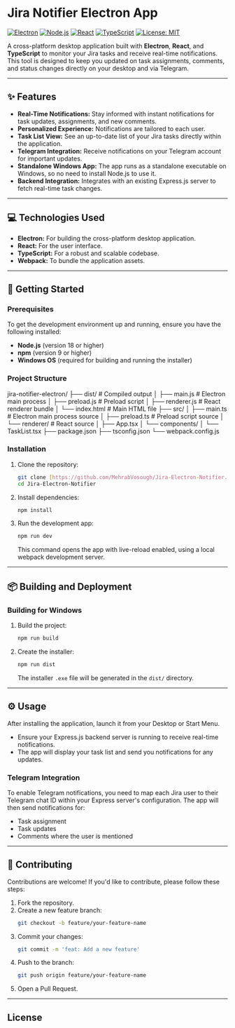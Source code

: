 # Jira Notifier Electron App

[![Electron](https://img.shields.io/badge/Electron-v26.2.1-blue?logo=electron)](https://www.electronjs.org/)
[![Node.js](https://img.shields.io/badge/Node.js-v18-green?logo=node.js)](https://nodejs.org/)
[![React](https://img.shields.io/badge/React-v18.2.0-blue?logo=react)](https://reactjs.org/)
[![TypeScript](https://img.shields.io/badge/TypeScript-v5.2.2-blue?logo=typescript)](https://www.typescriptlang.org/)
[![License: MIT](https://img.shields.io/badge/License-MIT-yellow.svg)](https://opensource.org/licenses/MIT)

A cross-platform desktop application built with **Electron**, **React**, and **TypeScript** to monitor your Jira tasks and receive real-time notifications. This tool is designed to keep you updated on task assignments, comments, and status changes directly on your desktop and via Telegram.

---

## ✨ Features

- **Real-Time Notifications:** Stay informed with instant notifications for task updates, assignments, and new comments.
- **Personalized Experience:** Notifications are tailored to each user.
- **Task List View:** See an up-to-date list of your Jira tasks directly within the application.
- **Telegram Integration:** Receive notifications on your Telegram account for important updates.
- **Standalone Windows App:** The app runs as a standalone executable on Windows, so no need to install Node.js to use it.
- **Backend Integration:** Integrates with an existing Express.js server to fetch real-time task changes.

---

## 💻 Technologies Used

- **Electron:** For building the cross-platform desktop application.
- **React:** For the user interface.
- **TypeScript:** For a robust and scalable codebase.
- **Webpack:** To bundle the application assets.

---

## 🚀 Getting Started

### Prerequisites

To get the development environment up and running, ensure you have the following installed:

- **Node.js** (version 18 or higher)
- **npm** (version 9 or higher)
- **Windows OS** (required for building and running the installer)

### Project Structure
jira-notifier-electron/
├── dist/                 # Compiled output
│   ├── main.js           # Electron main process
│   ├── preload.js        # Preload script
│   ├── renderer.js       # React renderer bundle
│   └── index.html        # Main HTML file
├── src/
│   ├── main.ts           # Electron main process source
│   ├── preload.ts        # Preload script source
│   └── renderer/         # React source
│       ├── App.tsx
│       └── components/
│           └── TaskList.tsx
├── package.json
├── tsconfig.json
└── webpack.config.js

### Installation

1.  Clone the repository:
    ```bash
    git clone [https://github.com/MehrabVosough/Jira-Electron-Notifier.git](https://github.com/MehrabVosough/Jira-Electron-Notifier.git)
    cd Jira-Electron-Notifier
    ```
2.  Install dependencies:
    ```bash
    npm install
    ```
3.  Run the development app:
    ```bash
    npm run dev
    ```
    This command opens the app with live-reload enabled, using a local webpack development server.

---

## 📦 Building and Deployment

### Building for Windows

1.  Build the project:
    ```bash
    npm run build
    ```
2.  Create the installer:
    ```bash
    npm run dist
    ```
    The installer `.exe` file will be generated in the `dist/` directory.

---

## ⚙️ Usage

After installing the application, launch it from your Desktop or Start Menu.

- Ensure your Express.js backend server is running to receive real-time notifications.
- The app will display your task list and send you notifications for any updates.

### Telegram Integration

To enable Telegram notifications, you need to map each Jira user to their Telegram chat ID within your Express server's configuration. The app will then send notifications for:

- Task assignment
- Task updates
- Comments where the user is mentioned

---

## 🤝 Contributing

Contributions are welcome! If you'd like to contribute, please follow these steps:

1.  Fork the repository.
2.  Create a new feature branch:
    ```bash
    git checkout -b feature/your-feature-name
    ```
3.  Commit your changes:
    ```bash
    git commit -m 'feat: Add a new feature'
    ```
4.  Push to the branch:
    ```bash
    git push origin feature/your-feature-name
    ```
5.  Open a Pull Request.

---

## License

